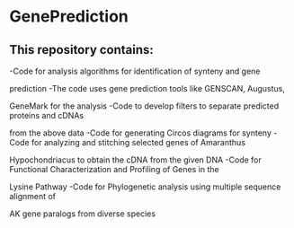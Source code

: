 GenePrediction
==============
This repository contains:
--------------------------------------
-Code for analysis algorithms for identification of synteny and gene 

prediction 
-The code uses gene prediction tools like GENSCAN, Augustus, 

GeneMark for the analysis
-Code to develop filters to separate predicted proteins and cDNAs 

from the above data
-Code for generating Circos diagrams for synteny
-Code for analyzing and stitching selected genes of Amaranthus 

Hypochondriacus to obtain the cDNA from the given DNA 
-Code for Functional Characterization and Profiling of Genes in the 

Lysine Pathway
-Code for Phylogenetic analysis using multiple sequence alignment of 

AK gene paralogs from diverse species
